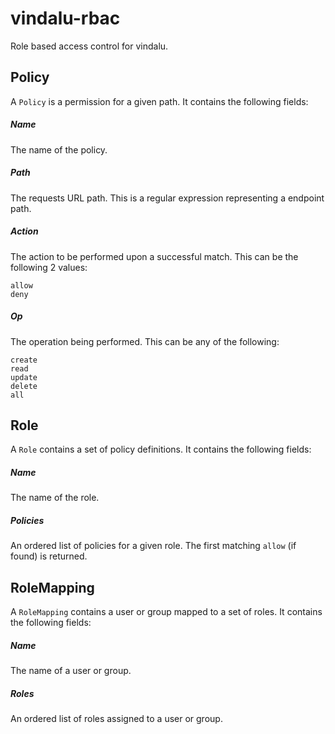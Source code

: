 vindalu-rbac
============

Role based access control for vindalu.


Policy
------
A `Policy` is a permission for a given path.  It contains the following fields:

##### Name
The name of the policy.

##### Path
The requests URL path.  This is a regular expression representing a endpoint path.

##### Action
The action to be performed upon a successful match.  This can be the following 2 values:

	allow
	deny

##### Op
The operation being performed.  This can be any of the following:

	create
	read
	update
	delete
	all


Role
----
A `Role` contains a set of policy definitions.  It contains the following fields:

##### Name
The name of the role.

##### Policies
An ordered list of policies for a given role.  The first matching `allow` (if found) is returned.


RoleMapping
-----------
A `RoleMapping` contains a user or group mapped to a set of roles.  It contains the following fields:

##### Name
The name of a user or group.

##### Roles
An ordered list of roles assigned to a user or group.